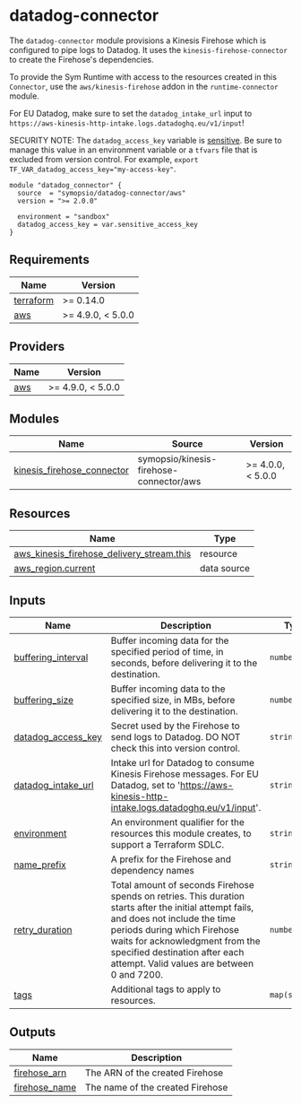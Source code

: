 # datadog-connector

The `datadog-connector` module provisions a Kinesis Firehose which is configured to pipe logs to Datadog. It uses the `kinesis-firehose-connector` to create the Firehose's dependencies.

To provide the Sym Runtime with access to the resources created in this `Connector`, use the `aws/kinesis-firehose` addon in the `runtime-connector` module.

For EU Datadog, make sure to set the `datadog_intake_url` input to `https://aws-kinesis-http-intake.logs.datadoghq.eu/v1/input`!

SECURITY NOTE: The `datadog_access_key` variable is [sensitive](https://learn.hashicorp.com/tutorials/terraform/sensitive-variables). Be sure to manage this value in an environment variable or a `tfvars` file that is excluded from version control. For example, `export TF_VAR_datadog_access_key="my-access-key"`.

```hcl
module "datadog_connector" {
  source  = "symopsio/datadog-connector/aws"
  version = ">= 2.0.0"

  environment = "sandbox"
  datadog_access_key = var.sensitive_access_key
}
```

<!-- BEGIN_TF_DOCS -->
## Requirements

| Name | Version |
|------|---------|
| <a name="requirement_terraform"></a> [terraform](#requirement\_terraform) | >= 0.14.0 |
| <a name="requirement_aws"></a> [aws](#requirement\_aws) | >= 4.9.0, < 5.0.0 |

## Providers

| Name | Version |
|------|---------|
| <a name="provider_aws"></a> [aws](#provider\_aws) | >= 4.9.0, < 5.0.0 |

## Modules

| Name | Source | Version |
|------|--------|---------|
| <a name="module_kinesis_firehose_connector"></a> [kinesis\_firehose\_connector](#module\_kinesis\_firehose\_connector) | symopsio/kinesis-firehose-connector/aws | >= 4.0.0, < 5.0.0 |

## Resources

| Name | Type |
|------|------|
| [aws_kinesis_firehose_delivery_stream.this](https://registry.terraform.io/providers/hashicorp/aws/latest/docs/resources/kinesis_firehose_delivery_stream) | resource |
| [aws_region.current](https://registry.terraform.io/providers/hashicorp/aws/latest/docs/data-sources/region) | data source |

## Inputs

| Name | Description | Type | Default | Required |
|------|-------------|------|---------|:--------:|
| <a name="input_buffering_interval"></a> [buffering\_interval](#input\_buffering\_interval) | Buffer incoming data for the specified period of time, in seconds, before delivering it to the destination. | `number` | `300` | no |
| <a name="input_buffering_size"></a> [buffering\_size](#input\_buffering\_size) | Buffer incoming data to the specified size, in MBs, before delivering it to the destination. | `number` | `5` | no |
| <a name="input_datadog_access_key"></a> [datadog\_access\_key](#input\_datadog\_access\_key) | Secret used by the Firehose to send logs to Datadog. DO NOT check this into version control. | `string` | n/a | yes |
| <a name="input_datadog_intake_url"></a> [datadog\_intake\_url](#input\_datadog\_intake\_url) | Intake url for Datadog to consume Kinesis Firehose messages. For EU Datadog, set to 'https://aws-kinesis-http-intake.logs.datadoghq.eu/v1/input'. | `string` | `"https://aws-kinesis-http-intake.logs.datadoghq.com/v1/input"` | no |
| <a name="input_environment"></a> [environment](#input\_environment) | An environment qualifier for the resources this module creates, to support a Terraform SDLC. | `string` | n/a | yes |
| <a name="input_name_prefix"></a> [name\_prefix](#input\_name\_prefix) | A prefix for the Firehose and dependency names | `string` | `""` | no |
| <a name="input_retry_duration"></a> [retry\_duration](#input\_retry\_duration) | Total amount of seconds Firehose spends on retries. This duration starts after the initial attempt fails, and does not include the time periods during which Firehose waits for acknowledgment from the specified destination after each attempt. Valid values are between 0 and 7200. | `number` | `300` | no |
| <a name="input_tags"></a> [tags](#input\_tags) | Additional tags to apply to resources. | `map(string)` | `{}` | no |

## Outputs

| Name | Description |
|------|-------------|
| <a name="output_firehose_arn"></a> [firehose\_arn](#output\_firehose\_arn) | The ARN of the created Firehose |
| <a name="output_firehose_name"></a> [firehose\_name](#output\_firehose\_name) | The name of the created Firehose |
<!-- END_TF_DOCS -->
